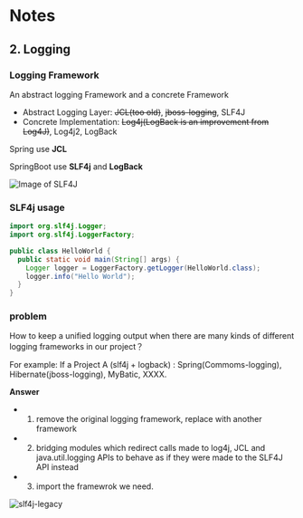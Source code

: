 # Notes

## 2. Logging 

### Logging Framework

An abstract logging Framework and a concrete Framework
- Abstract Logging Layer: ~~JCL(too old)~~, ~~jboss-logging~~, SLF4J
- Concrete Implementation: ~~Log4j(LogBack is an improvement from Log4J)~~, Log4j2, LogBack

Spring use **JCL**

SpringBoot use **SLF4j** and **LogBack**


![Image of SLF4J](http://www.slf4j.org/images/concrete-bindings.png)




### SLF4j usage

```java
import org.slf4j.Logger;
import org.slf4j.LoggerFactory;

public class HelloWorld {
  public static void main(String[] args) {
    Logger logger = LoggerFactory.getLogger(HelloWorld.class);
    logger.info("Hello World");
  }
}
```



### problem

How to keep a unified logging output when there are many kinds of different logging frameworks in our project？

For example: If a Project A (slf4j + logback) : Spring(Commoms-logging), Hibernate(jboss-logging), MyBatic, XXXX.

**Answer**
- 1. remove the original logging framework, replace with another framework
- 2. bridging modules which redirect calls made to log4j, JCL and java.util.logging APIs to behave as if they were made to the SLF4J API instead
- 3. import the framewrok we need.


![slf4j-legacy](http://www.slf4j.org/images/legacy.png)





